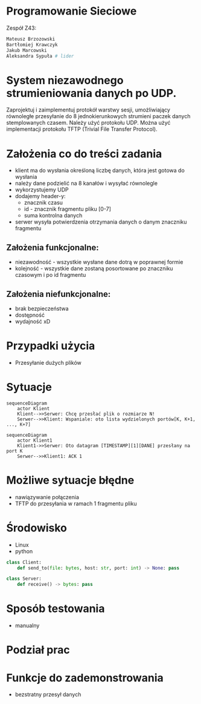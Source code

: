 <!-- Nagłówek – nazwę przedmiotu, nazwę projektu (proszę zaproponować jego nazwę własną), nazwiska autorów, wskazanie lidera, datę sporządzenia. -->

# Programowanie Sieciowe

Zespół Z43:
```s
Mateusz Brzozowski
Bartłomiej Krawczyk
Jakub Marcowski
Aleksandra Sypuła # lider
```

# System niezawodnego strumieniowania danych po UDP.

<!-- Treść zadania. -->
Zaprojektuj i zaimplementuj protokół warstwy sesji, umożliwiający równoległe przesyłanie do 8 jednokierunkowych strumieni paczek danych stemplowanych czasem. Należy użyć protokołu UDP. Można użyć implementacji protokołu TFTP (Trivial File Transfer Protocol).

# Założenia co do treści zadania
- klient ma do wysłania określoną liczbę danych, która jest gotowa do wysłania
- należy dane podzielić na 8 kanałów i wysyłać równolegle
- wykorzystujemy UDP
- dodajemy header-y:
    - znacznik czasu
    - id - znacznik fragmentu pliku [0-7]
    - suma kontrolna danych
- serwer wysyła potwierdzenia otrzymania danych o danym znaczniku fragmentu

<!-- Przyjęte założenia funkcjonalne i niefunkcjonalne. -->

## Założenia funkcjonalne:
- niezawodność - wszystkie wysłane dane dotrą w poprawnej formie
- kolejność - wszystkie dane zostaną posortowane po znaczniku czasowym i po id fragmentu

## Założenia niefunkcjonalne:
- brak bezpieczeństwa
- dostępność
- wydajność xD

<!-- Podstawowe przypadki użycia. -->

# Przypadki użycia

- Przesyłanie dużych plików

# Sytuacje

```mermaid
sequenceDiagram
    actor Klient
    Klient-->>Serwer: Chcę przesłać plik o rozmiarze N!
    Serwer-->>Klient: Wspaniale: oto lista wydzielonych portów[K, K+1, ..., K+7]
```


```mermaid
sequenceDiagram
    actor Klient1
    Klient1->>Serwer: Oto datagram [TIMESTAMP][1][DANE] przesłany na port K
    Serwer-->>Klient1: ACK 1
```

<!-- Analiza możliwych sytuacji błędnych i proponowana ich obsługa. -->

# Możliwe sytuacje błędne

- nawiązywanie połączenia
- TFTP do przesyłania w ramach 1 fragmentu pliku


<!-- Wybrane środowisko sprzętowo-programowe (systemy operacyjne, biblioteki programistyczne) i narzędziowe (debugowanie, testowanie). -->

# Środowisko
- Linux
- python

<!-- Architekturę rozwiązania, tj. ilustrację i opis struktury logicznej systemu (koncepcyjnych bloków funkcjonalnych). Przykładowo oprogramowanie węzła komunikacyjnego można zdekomponować na następujące bloki: -->

<!-- Odbiorca i parser komunikatów, analizujący ich poprawność składniową, sensowność w danym kontekście, wykrywający potencjalne złośliwe komunikaty. -->

<!-- Nadawca komunikatów, sprawdzający poprawność danych otrzymanych do wysłania, obsługujący błędy wysyłania. -->

<!-- Zarządca sesji lub połączenia. Ten blok nie zawsze jest potrzebny. -->

<!-- Rejestrator danych albo zarządca pamięci. Może to być obsługa lokalnej bazy danych. -->

<!-- Interfejs do lokalnej aplikacji na rzecz której prowadzona jest komunikacja. -->

<!-- Obsługa dziennika zdarzeń. -->

<!-- Tester. Moduł działający w tle lub na żądanie sprawdzający spójność przechowywanych danych, poprawność logiczną wykonywanych operacji. -->

<!-- Ewentualnie API modułów stanowiących główne bloki funkcjonalne. -->

```py
class Client:
    def send_to(file: bytes, host: str, port: int) -> None: pass

class Server:
    def receive() -> bytes: pass
```

<!-- Ewentualnie listy komunikatów z określeniem nadawców i odbiorców. -->

<!-- Sposób testowania. -->

# Sposób testowania

- manualny

<!-- Podział prac w zespole. -->

# Podział prac

<!-- Przewidywane funkcje do zademonstrowania w ramach odbioru częściowego. -->

# Funkcje do zademonstrowania
- bezstratny przesył danych
